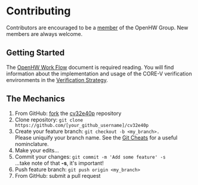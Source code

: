 # Contributing
Contributors are encouraged to be a [member](https://www.openhwgroup.org/membership/) of the
OpenHW Group.  New members are always welcome.

## Getting Started
The [OpenHW Work Flow](https://github.com/openhwgroup/core-v-docs/blob/master/verif/Common/OpenHWGroup_WorkFlow.pdf) document
is required reading.  You will find information about the implementation and usage of the CORE-V verification environments
in the [Verification Strategy](https://github.com/openhwgroup/core-v-docs/blob/master/verif/Common/OpenHWGroup_CORE-V_Verif_Strategy.pdf).

## The Mechanics
1. From GitHub: [fork](https://help.github.com/articles/fork-a-repo/) the [cv32e40p](https://github.com/openhwgroup/cv32e40p) repository
2. Clone repository: `git clone https://github.com/[your_github_username]/cv32e40p`
3. Create your feature branch: `git checkout -b <my_branch>.`<br> Please uniquify your branch name.  See the [Git Cheats](https://github.com/openhwgroup/core-v-verif/blob/master/GitCheats.md)
for a useful nominclature.
4. Make your edits...
5. Commit your changes: `git commit -m 'Add some feature' -s`<br>...take note of that **-s**, it's important!
6. Push feature branch: `git push origin <my_branch>`
7. From GitHub: submit a pull request
